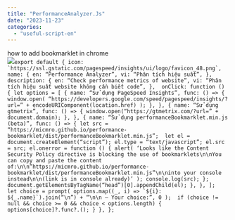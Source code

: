 ```yaml
---
title: "PerformanceAnalyzer.Js"
date: "2023-11-23"
categories: 
  - "useful-script-en"
---
```


how to add bookmarklet in chrome  
![](https://camo.githubusercontent.com/5f21e427a7d3ee887313a4f9b1ab033e6462db47ca299bf3f7e2d81a0ce854bd/68747470733a2f2f696d672e7765626e6f74732e636f6d2f323031392f30342f447261672d616e642d44726f702d4c696e6b732d696e2d4368726f6d652e706e67)``export default { icon: `https://ssl.gstatic.com/pagespeed/insights/ui/logo/favicon_48.png`, name: { en: “Performance Analyzer”, vi: “Phân tích hiệu suất”, }, description: { en: “Check performance metrics of website”, vi: “Phân tích hiệu suất website không cần biết code”, },  onClick: function () { let options = [ { name: “Sử dụng PageSpeed Insights”, func: () => { window.open( “https://developers.google.com/speed/pagespeed/insights/?url=” + encodeURIComponent(location.href) ); }, }, { name: “Sử dụng gtmetrix”, func: () => { window.open(“https://gtmetrix.com/?url=” + document.domain); }, }, { name: “Sử dụng performanceBookmarklet.min.js (beta)”, func: () => { let src = “https://micmro.github.io/performance-bookmarklet/dist/performanceBookmarklet.min.js”;  let el = document.createElement(“script”); el.type = “text/javascript”; el.src = src; el.onerror = function () { alert( ‘Looks like the Content Security Policy directive is blocking the use of bookmarklets\n\nYou can copy and paste the content of:\n\n”https://micmro.github.io/performance-bookmarklet/dist/performanceBookmarklet.min.js”\n\ninto your console instead\n\n(link is in console already)’ ); console.log(src); }; document.getElementsByTagName(“head”)[0].appendChild(el); }, }, ];  let choice = prompt( options.map((_, i) => `${i}: ${_.name}`).join(“\n”) + “\n\n – Your choice:”, 0 );  if (choice != null && choice >= 0 && choice < options.length) { options[choice]?.func?.(); } }, };``
